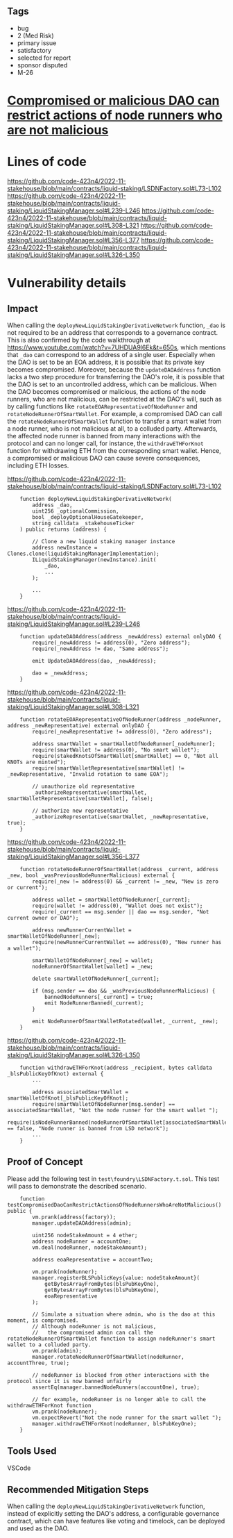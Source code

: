 ## Tags

- bug
- 2 (Med Risk)
- primary issue
- satisfactory
- selected for report
- sponsor disputed
- M-26

# [Compromised or malicious DAO can restrict actions of node runners who are not malicious](https://github.com/code-423n4/2022-11-stakehouse-findings/issues/383) 

# Lines of code

https://github.com/code-423n4/2022-11-stakehouse/blob/main/contracts/liquid-staking/LSDNFactory.sol#L73-L102
https://github.com/code-423n4/2022-11-stakehouse/blob/main/contracts/liquid-staking/LiquidStakingManager.sol#L239-L246
https://github.com/code-423n4/2022-11-stakehouse/blob/main/contracts/liquid-staking/LiquidStakingManager.sol#L308-L321
https://github.com/code-423n4/2022-11-stakehouse/blob/main/contracts/liquid-staking/LiquidStakingManager.sol#L356-L377
https://github.com/code-423n4/2022-11-stakehouse/blob/main/contracts/liquid-staking/LiquidStakingManager.sol#L326-L350


# Vulnerability details

## Impact
When calling the `deployNewLiquidStakingDerivativeNetwork` function, `_dao` is not required to be an address that corresponds to a governance contract. This is also confirmed by the code walkthrough at https://www.youtube.com/watch?v=7UHDUA9l6Ek&t=650s, which mentions that `_dao` can correspond to an address of a single user. Especially when the DAO is set to be an EOA address, it is possible that its private key becomes compromised. Moreover, because the `updateDAOAddress` function lacks a two step procedure for transferring the DAO's role, it is possible that the DAO is set to an uncontrolled address, which can be malicious. When the DAO becomes compromised or malicious, the actions of the node runners, who are not malicious, can be restricted at the DAO's will, such as by calling functions like `rotateEOARepresentativeOfNodeRunner` and `rotateNodeRunnerOfSmartWallet`. For example, a compromised DAO can call the `rotateNodeRunnerOfSmartWallet` function to transfer a smart wallet from a node runner, who is not malicious at all, to a colluded party. Afterwards, the affected node runner is banned from many interactions with the protocol and can no longer call, for instance, the `withdrawETHForKnot` function for withdrawing ETH from the corresponding smart wallet. Hence, a compromised or malicious DAO can cause severe consequences, including ETH losses.

https://github.com/code-423n4/2022-11-stakehouse/blob/main/contracts/liquid-staking/LSDNFactory.sol#L73-L102
```solidity
    function deployNewLiquidStakingDerivativeNetwork(
        address _dao,
        uint256 _optionalCommission,
        bool _deployOptionalHouseGatekeeper,
        string calldata _stakehouseTicker
    ) public returns (address) {

        // Clone a new liquid staking manager instance
        address newInstance = Clones.clone(liquidStakingManagerImplementation);
        ILiquidStakingManager(newInstance).init(
            _dao,
            ...
        );

        ...
    }
```

https://github.com/code-423n4/2022-11-stakehouse/blob/main/contracts/liquid-staking/LiquidStakingManager.sol#L239-L246
```solidity
    function updateDAOAddress(address _newAddress) external onlyDAO {
        require(_newAddress != address(0), "Zero address");
        require(_newAddress != dao, "Same address");

        emit UpdateDAOAddress(dao, _newAddress);

        dao = _newAddress;
    }
```

https://github.com/code-423n4/2022-11-stakehouse/blob/main/contracts/liquid-staking/LiquidStakingManager.sol#L308-L321
```solidity
    function rotateEOARepresentativeOfNodeRunner(address _nodeRunner, address _newRepresentative) external onlyDAO {
        require(_newRepresentative != address(0), "Zero address");

        address smartWallet = smartWalletOfNodeRunner[_nodeRunner];
        require(smartWallet != address(0), "No smart wallet");
        require(stakedKnotsOfSmartWallet[smartWallet] == 0, "Not all KNOTs are minted");
        require(smartWalletRepresentative[smartWallet] != _newRepresentative, "Invalid rotation to same EOA");

        // unauthorize old representative
        _authorizeRepresentative(smartWallet, smartWalletRepresentative[smartWallet], false);

        // authorize new representative
        _authorizeRepresentative(smartWallet, _newRepresentative, true);
    }
```

https://github.com/code-423n4/2022-11-stakehouse/blob/main/contracts/liquid-staking/LiquidStakingManager.sol#L356-L377
```solidity
    function rotateNodeRunnerOfSmartWallet(address _current, address _new, bool _wasPreviousNodeRunnerMalicious) external {
        require(_new != address(0) && _current != _new, "New is zero or current");

        address wallet = smartWalletOfNodeRunner[_current];
        require(wallet != address(0), "Wallet does not exist");
        require(_current == msg.sender || dao == msg.sender, "Not current owner or DAO");

        address newRunnerCurrentWallet = smartWalletOfNodeRunner[_new];
        require(newRunnerCurrentWallet == address(0), "New runner has a wallet");

        smartWalletOfNodeRunner[_new] = wallet;
        nodeRunnerOfSmartWallet[wallet] = _new;

        delete smartWalletOfNodeRunner[_current];

        if (msg.sender == dao && _wasPreviousNodeRunnerMalicious) {
            bannedNodeRunners[_current] = true;
            emit NodeRunnerBanned(_current);
        }

        emit NodeRunnerOfSmartWalletRotated(wallet, _current, _new);
    }
```

https://github.com/code-423n4/2022-11-stakehouse/blob/main/contracts/liquid-staking/LiquidStakingManager.sol#L326-L350
```solidity
    function withdrawETHForKnot(address _recipient, bytes calldata _blsPublicKeyOfKnot) external {
        ...

        address associatedSmartWallet = smartWalletOfKnot[_blsPublicKeyOfKnot];
        require(smartWalletOfNodeRunner[msg.sender] == associatedSmartWallet, "Not the node runner for the smart wallet ");
        require(isNodeRunnerBanned(nodeRunnerOfSmartWallet[associatedSmartWallet]) == false, "Node runner is banned from LSD network");
        ...
    }
```

## Proof of Concept
Please add the following test in `test\foundry\LSDNFactory.t.sol`. This test will pass to demonstrate the described scenario.
```solidity
    function testCompromisedDaoCanRestrictActionsOfNodeRunnersWhoAreNotMalicious() public {
        vm.prank(address(factory));
        manager.updateDAOAddress(admin);

        uint256 nodeStakeAmount = 4 ether;
        address nodeRunner = accountOne;
        vm.deal(nodeRunner, nodeStakeAmount);

        address eoaRepresentative = accountTwo;

        vm.prank(nodeRunner);
        manager.registerBLSPublicKeys{value: nodeStakeAmount}(
            getBytesArrayFromBytes(blsPubKeyOne),
            getBytesArrayFromBytes(blsPubKeyOne),
            eoaRepresentative
        );

        // Simulate a situation where admin, who is the dao at this moment, is compromised.
        // Although nodeRunner is not malicious,
        //   the compromised admin can call the rotateNodeRunnerOfSmartWallet function to assign nodeRunner's smart wallet to a colluded party.
        vm.prank(admin);
        manager.rotateNodeRunnerOfSmartWallet(nodeRunner, accountThree, true);

        // nodeRunner is blocked from other interactions with the protocol since it is now banned unfairly
        assertEq(manager.bannedNodeRunners(accountOne), true);

        // for example, nodeRunner is no longer able to call the withdrawETHForKnot function
        vm.prank(nodeRunner);
        vm.expectRevert("Not the node runner for the smart wallet ");
        manager.withdrawETHForKnot(nodeRunner, blsPubKeyOne);
    }
```

## Tools Used
VSCode

## Recommended Mitigation Steps
When calling the `deployNewLiquidStakingDerivativeNetwork` function, instead of explicitly setting the DAO's address, a configurable governance contract, which can have features like voting and timelock, can be deployed and used as the DAO.